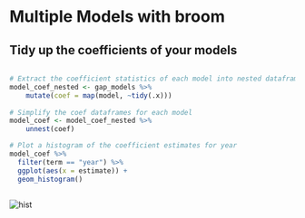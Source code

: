 # Multiple Models with broom
## Tidy up the coefficients of your models


```r

# Extract the coefficient statistics of each model into nested dataframes
model_coef_nested <- gap_models %>% 
    mutate(coef = map(model, ~tidy(.x)))
    
# Simplify the coef dataframes for each model    
model_coef <- model_coef_nested %>%
    unnest(coef)

# Plot a histogram of the coefficient estimates for year         
model_coef %>% 
  filter(term == "year") %>% 
  ggplot(aes(x = estimate)) +
  geom_histogram()
  
```

![hist]("plot.png")
